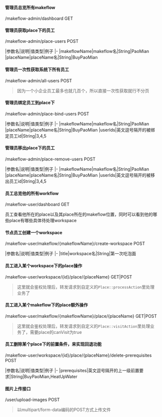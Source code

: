 

#### 管理员总览所有makeflow

/makeflow-admin/dashboard GET

#### 管理员获取place下的员工

/makeflow-admin/place-users POST


|参数名|说明|值类型|例子
|-
|makeflowName|makeflow名|String|PaoMian
|placeName|placeName名|String|BuyPaoMian


#### 管理员一次性获取系统下所有员工

/makeflow-admin/all-users POST

>因为一个小企业员工最多也就几百个，所以直接一次性获取就行不分页

#### 管理员绑定员工到place下

/makeflow-admin/place-bind-users POST

|参数名|说明|值类型|例子
|-
|makeflowName|makeflow名|String|PaoMian
|placeName|placeName名|String|BuyPaoMian
|userIds|英文逗号隔开的被绑定员工id|String|3,4,5

#### 管理员移出place下的员工

/makeflow-admin/place-remove-users POST

|参数名|说明|值类型|例子
|-
|makeflowName|makeflow名|String|PaoMian
|placeName|placeName名|String|BuyPaoMian
|userIds|英文逗号隔开的被移出员工id|String|3,4,5


#### 员工总览他的所有workflow

/makeflow-user/dashboard GET

员工查看他所在的place以及其place所在的makeflow位置，同时可以看到他的哪些place有哪些具体待处理workspace

#### 节点员工创建一个workspace

/makeflow-user/makeflow/{makeflowName}/create-workspace POST

|参数名|说明|值类型|例子
|-
|title|workspace名|String|第一次吃泡面


#### 员工进入某个workspace下的place操作

/makeflow-user/workspace/{id}/place/{placeName}  GET|POST

>这里就会鉴权处理后，转发请求到自定义的`Place::processAction`里处理业务了



#### 员工进入某个makeflow下的place额外操作

/makeflow-user/makeflow/{makeflowName}/place/{placeName}  GET|POST

>这里就会鉴权处理后，转发请求到自定义的`Place::visitAction`里处理业务了，需要place的canVisit为true



#### 员工删除某个place下的前置条件，来实现回退功能

/makeflow-user/workspace/{id}/place/{placeName}/delete-prerequisites  POST

|参数名|说明|值类型|例子
|-
|prerequisites|英文逗号隔开的上一级前置要求|String|BuyPaoMian,HeatUpWater

#### 图片上传接口

/user/upload-images POST

>以multipart/form-data编码的POST方式上传文件